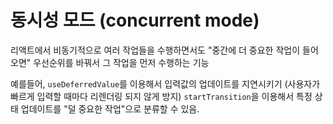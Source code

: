 # 동시성 모드 (concurrent mode)
리액트에서 비동기적으로 여러 작업들을 수행하면서도 "중간에 더 중요한 작업이 들어오면" 우선순위를 바꿔서 그 작업을 먼저 수행하는 기능

예를들어, `useDeferredValue`를 이용해서 입력값의 업데이트를 지연시키기 (사용자가 빠르게 입력할 때마다 리렌더링 되지 않게 방지)
`startTransition`을 이용해서 특정 상태 업데이트를 "덜 중요한 작업"으로 분류할 수 있음. 

